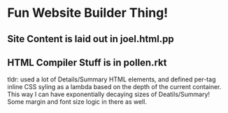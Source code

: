 # Fun Website Builder Thing!

## Site Content is laid out in joel.html.pp
## HTML Compiler Stuff is in pollen.rkt

tldr: used a lot of Details/Summary HTML elements, and defined per-tag inline CSS syling as a lambda based on the depth of the current container. 
This way I can have exponentially decaying sizes of Deatils/Summary! Some margin and font size logic in there as well.
